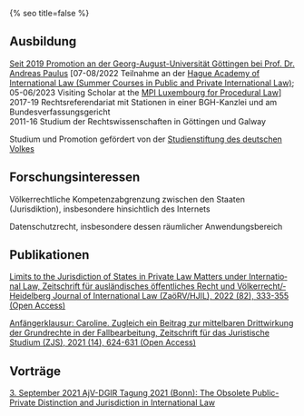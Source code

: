 {% seo title=false %}

## Ausbildung
[Seit 2019 Promotion an der Georg-August-Universität Göttingen bei Prof. Dr. Andreas Paulus](https://uni-goettingen.de/de/428947.html) [07-08/2022 Teilnahme an der [Hague Academy of International Law (Summer Courses in Public and Private International Law)](https://www.hagueacademy.nl); 05-06/2023 Visiting Scholar at the [MPI Luxembourg for Procedural Law](https://www.mpi.lu/home/)]  
2017-19 Rechtsreferendariat mit Stationen in einer BGH-&shy;Kanzlei und am Bundes&shy;verfassungs&shy;gericht  
2011-16 Studium der Rechts&shy;wissen&shy;schaften in Göttingen und Galway  
  
Studium und Promotion gefördert von der [Studien&shy;stiftung des deutschen Volkes](https://www.studienstiftung.de/leitbild/)

## Forschungsinteressen
Völkerrechtliche Kompetenzabgrenzung zwischen den Staaten (Jurisdiktion), insbesondere hinsichtlich des Internets  

Datenschutzrecht, insbesondere dessen räumlicher Anwendungsbereich

## Publikationen
[Limits to the Juris&shy;diction of Sta&shy;tes in Priv&shy;ate Law Matters under Inter&shy;natio&shy;nal Law, Zeit&shy;schrift für aus&shy;länd&shy;isches öffent&shy;liches Recht und Völker&shy;recht/&shy;Heidel&shy;berg Jour&shy;nal of Inter&shy;nat&shy;ional Law (ZaöRV/&shy;HJIL), 2022 (82), 333-355 (Open Access)](https://www.nomos-elibrary.de/10.17104/0044-2348-2022-2-333/limits-to-the-jurisdiction-of-states-in-private-law-matters-under-international-law-jahrgang-82-2022-heft-2?page=1)  

[Anfänger&shy;klausur: Caroline. Zu&shy;gleich ein Bei&shy;trag zur mit&shy;tel&shy;baren Dritt&shy;wirk&shy;ung der Grund&shy;rech&shy;te in der Fall&shy;bear&shy;beit&shy;ung, Zeit&shy;schrift für das Jurist&shy;ische Studium (ZJS), 2021 (14), 624-631 (Open Access)](http://www.zjs-online.com/dat/artikel/2021_5_1551.pdf)

## Vorträge
[3. September 2021 AjV-DGIR Tagung 2021 (Bonn): The Obsolete Public-Private Distinction and Jurisdiction in International Law](https://www.jura.uni-bonn.de/fileadmin/Fachbereich_Rechtswissenschaft/Einrichtungen/Institute/Voelkerrecht/AjV_Tagung_2021/AjV-DGIR_Conference_2021_Programme_short.pdf)
